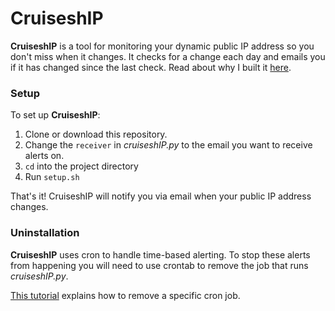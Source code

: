# CruiseshIP

**CruiseshIP** is a tool for monitoring your dynamic public IP address so you don't
miss when it changes. It checks for a change each day and emails you if it has changed since the last check. Read about why I built it [here](http://jkjensen.me/).

### Setup

To set up **CruiseshIP**:

1. Clone or download this repository. 
2. Change the `receiver` in _cruiseshIP.py_ to the email you want to receive alerts on.
2. `cd` into the project directory
3. Run `setup.sh`

That's it! CruiseshIP will notify you via email when your public IP address changes.

### Uninstallation

**CruiseshIP** uses cron to handle time-based alerting. To stop these alerts from happening you will need to use crontab to remove the job that runs _cruiseshIP.py_. 

[This tutorial](https://help.1and1.com/hosting-c37630/scripts-and-programming-languages-c85099/cron-jobs-c37727/delete-a-cron-job-a757264.html) explains how to remove a specific cron job.